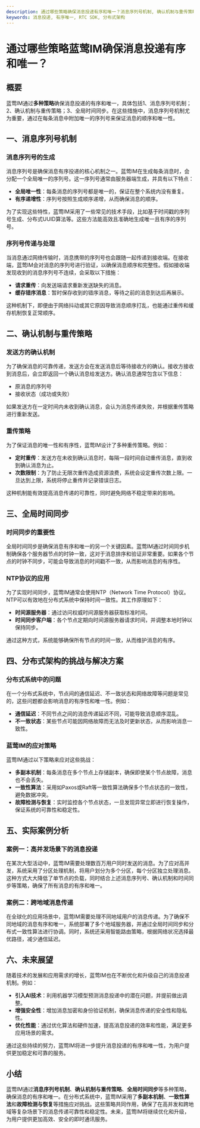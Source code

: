 ```yaml
---
description: 通过哪些策略确保消息投递有序和唯一？消息序列号机制, 确认机制与重传策略, 时间同步。
keywords: 消息投递, 有序唯一, RTC SDK, 分布式架构
---
```

# 通过哪些策略蓝莺IM确保消息投递有序和唯一？

## 概要

蓝莺IM通过**多种策略**确保消息投递的有序和唯一，具体包括1、消息序列号机制；2、确认机制与重传策略；3、全局时间同步。在这些措施中，消息序列号机制尤为重要，通过在每条消息中附加唯一的序列号来保证消息的顺序和唯一性。

## 一、消息序列号机制

### 消息序列号的生成

消息序列号是确保消息有序投递的核心机制之一。蓝莺IM在生成每条消息时，会分配一个全局唯一的序列号。这一序列号通常由服务器端生成，并具有以下特点：

- **全局唯一性**：每条消息的序列号都是唯一的，保证在整个系统内没有重复。
- **有序递增性**：序列号按照生成顺序递增，从而确保消息的顺序。

为了实现这些特性，蓝莺IM采用了一些常见的技术手段，比如基于时间戳的序列号生成、分布式UUID算法等。这些方法能高效且准确地生成唯一且有序的序列号。

### 序列号传递与处理

当消息通过网络传输时，消息携带的序列号也会跟随一起传递到接收端。在接收端，蓝莺IM会对消息的序列号进行验证，以确保消息顺序和完整性。假如接收端发现收到的消息序列号不连续，会采取以下措施：

- **请求重传**：向发送端请求重新发送缺失的消息。
- **缓存错序消息**：暂时保存收到的错序消息，等待之前的消息到达后再展示。

这种机制下，即便由于网络抖动或其它原因导致消息顺序打乱，也能通过重传和缓存机制恢复正常顺序。

## 二、确认机制与重传策略

### 发送方的确认机制

为了确保消息的可靠传递，发送方会在发送消息后等待接收方的确认。接收方接收到消息后，会立即返回一个确认消息给发送方。确认消息通常包含以下信息：

- 原消息的序列号
- 接收状态（成功或失败）

如果发送方在一定时间内未收到确认消息，会认为消息传递失败，并根据重传策略进行重新发送。

### 重传策略

为了保证消息的唯一性和有序性，蓝莺IM设计了多种重传策略。例如：

- **定时重传**：发送方在未收到确认消息时，每隔一段时间自动重传消息，直到收到确认消息为止。
- **次数限制**：为了防止无限次重传造成资源浪费，系统会设定重传次数上限。一旦达到上限，系统将停止重传并记录错误日志。

这种机制能有效提高消息传递的可靠性，同时避免网络不稳定带来的影响。

## 三、全局时间同步

### 时间同步的重要性

全局时间同步是确保消息有序和唯一的另一个关键因素。蓝莺IM通过时间同步机制确保各个服务器节点的时钟一致，这对于消息排序和验证非常重要。如果各个节点的时钟不同步，可能会导致消息的时间戳不一致，从而影响消息的有序性。

### NTP协议的应用

为了实现时间同步，蓝莺IM通常会使用NTP（Network Time Protocol）协议。NTP可以有效地在分布式系统中保持时间一致性。其工作原理如下：

- **时间源服务器**：通过访问权威时间源服务器获取标准时间。
- **时间同步客户端**：各个节点定期向时间源服务器请求时间，并调整本地时钟以保持同步。

通过这种方式，系统能够确保所有节点的时间一致，从而维护消息的有序。

## 四、分布式架构的挑战与解决方案

### 分布式系统中的问题

在一个分布式系统中，节点间的通信延迟、不一致状态和网络故障等问题是常见的，这些问题都会影响消息的有序性和唯一性。例如：

- **通信延迟**：不同节点之间的消息传递延迟不同，可能导致消息顺序混乱。
- **不一致状态**：某些节点可能因网络故障而无法及时更新状态，从而影响消息一致性。

### 蓝莺IM的应对策略

蓝莺IM通过以下策略来应对这些挑战：

- **多副本机制**：每条消息在多个节点上存储副本，确保即使某个节点故障，消息也不会丢失。
- **一致性算法**：采用如Paxos或Raft等一致性算法确保多个节点状态的一致性，避免数据冲突。
- **故障检测与恢复**：实时监控各个节点状态，一旦发现异常立即进行恢复操作，保证系统的可靠性和稳定性。

## 五、实际案例分析

### 案例一：高并发场景下的消息投递

在某次大型活动中，蓝莺IM需要处理数百万用户同时发送的消息。为了应对高并发，系统采用了分区处理机制，将用户划分为多个分区，每个分区独立处理消息。这种方式大大降低了单节点的负载，同时结合上述消息序列号、确认机制和时间同步等策略，确保了所有消息的有序和唯一。

### 案例二：跨地域消息传递

在全球化的应用场景中，蓝莺IM需要处理不同地域用户的消息传递。为了确保不同地域的消息有序和唯一，系统部署了多个地域服务器，并通过全局时间同步和分布式一致性算法进行协调。同时，系统还采用智能路由策略，根据网络状况选择最优路径，减少通信延迟。

## 六、未来展望

随着技术的发展和应用需求的增长，蓝莺IM也在不断优化和升级自己的消息投递机制。例如：

- **引入AI技术**：利用机器学习模型预测消息投递中的潜在问题，并提前做出调整。
- **增强安全性**：增加消息加密和身份验证机制，确保消息传递的安全性和隐私性。
- **优化性能**：通过优化算法和硬件加速，提高消息投递的效率和性能，满足更多应用场景的需求。

通过这些持续的努力，蓝莺IM将进一步提升消息投递的有序和唯一性，为用户提供更加稳定和可靠的服务。

## 小结

蓝莺IM通过**消息序列号机制**、**确认机制与重传策略**、**全局时间同步**等多种策略，确保消息的有序和唯一。在分布式系统中，蓝莺IM采用了**多副本机制**、**一致性算法**和**故障检测与恢复**等措施应对挑战。这些策略共同作用，确保了在高并发和跨地域等复杂场景下的消息传递可靠性和稳定性。未来，蓝莺IM将继续优化和升级，为用户提供更加高效、安全的即时通讯服务。